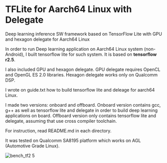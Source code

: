 # TFLite for Aarch64 Linux with Delegate
Deep learning inference SW framework based on TensorFlow Lite with GPU and hexagon delegate for Aarch64 Linux

In order to run Deep learning application on Aarch64 Linux system (non-Android), I built tensorflow lite for such system.
It is based on **tensorflow r2.5**.

I also included GPU and hexagon delegate.
GPU delegate requires OpenCL and OpenGL ES 2.0 libraries.
Hexagon delegate works only on Qualcomm DSP.

I wrote on guide.txt how to build tensorflow lite and deleage for aarch64 Linux.

I made two versions: onboard and offboard.
Onboard version contains gcc, g++ as well as tensorflow lite and delegate in order to build deep learning applications on board.
Offboard version only contains tensorflow lite and delegate, assuming that use cross compiler toolchain.

For instruction, read README.md in each directory.

It was tested on Qualcomm SA8195 platform which works on AGL (Automotive Grade Linux).

![bench_tf2 5](https://user-images.githubusercontent.com/36912464/119297472-f87ca780-bc95-11eb-8f2a-0de1743e7d17.png)
